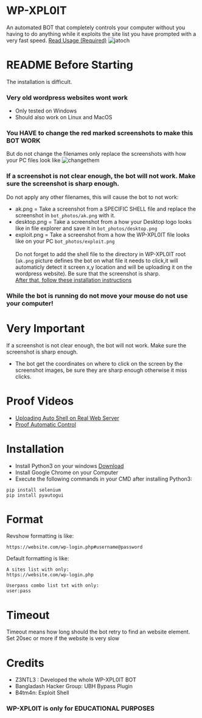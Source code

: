 # WP-XPL0IT
An automated BOT that completely controls your computer without you having to do anything while it exploits the site list you have prompted with a very fast speed.
<a href="#readme-before-starting">Read Usage (Required)</a>
![jatoch](https://user-images.githubusercontent.com/48758770/159566357-044cd208-7614-47d1-ae5b-b62a949e660f.png)


# README Before Starting
The installation is difficult.
### Very old wordpress websites wont work
- Only tested on Windows
- Should also work on Linux and MacOS<br>
### You HAVE to change the red marked screenshots to make this BOT WORK
But do not change the filenames only replace the screenshots with how your PC files look like
![changethem](https://user-images.githubusercontent.com/48758770/159557338-a6aeb6a6-964a-4145-9a88-c38b646c75f2.png)
### If a screenshot is not clear enough, the bot will not work. Make sure the screenshot is sharp enough.
Do not apply any other filenames, this will cause the bot to not work:
- ak.png =  Take a screenshot from a SPECIFIC SHELL file and replace the screenshot in ``bot_photos/ak.png`` with it. 
- desktop.png =  Take a screenshot from a how your Desktop logo looks like in file explorer and save it in ``bot_photos/desktop.png``
- exploit.png =  Take a screenshot from a how the WP-XPL0IT file looks like on your PC ``bot_photos/exploit.png``
<br><br>Do not forget to add the shell file to the directory in WP-XPL0IT root (``ak.png`` picture defines the bot on what file it needs to click,it will automaticly detect it screen x,y location and will be uploading it on the wordpress website). Be sure that the screenshot is sharp.<br>
<a href="#installation">After that, follow these installation instructions</a>
### While the bot is running do not move your mouse do not use your computer!
# Very Important
If a screenshot is not clear enough, the bot will not work. Make sure the screenshot is sharp enough.<br>
- The bot get the coordinates on where to click on the screen by the screenshot images, be sure they are sharp enough otherwise it miss clicks.

# Proof Videos
- <a href="https://www.youtube.com/watch?v=MRoR9SuKCfE">Uploading Auto Shell on Real Web Server</a>
- <a href="https://www.youtube.com/watch?v=gRa8VPdotDc">Proof Automatic Control</a>

# Installation
- Install Python3 on your windows <a href="https://www.python.org/downloads/">Download</a>
- Install Google Chrome on your Computer
- Execute the following commands in your CMD after installing Python3:
```shell
pip install selenium
pip install pyautogui
```
# Format
Revshow formatting is like:
```
https://website.com/wp-login.php#username@password
```

Default formatting is like:
```
A sites list with only:
https://website.com/wp-login.php

Userpass combo list txt with only:
user:pass
```
# Timeout
Timeout means how long should the bot retry to find an website element. Set 20sec or more if the website is very slow

# Credits
- Z3NTL3 : Developed the whole WP-XPL0IT BOT
- Bangladash Hacker Group: UBH Bypass Plugin
- B4tm4n: Exploit Shell
### WP-XPL0IT is only for EDUCATIONAL PURPOSES
